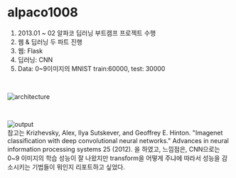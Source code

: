 # alpaco1008

1. 2013.01 ~ 02 알파코 딥러닝 부트캠프 프로젝트 수행
2. 웹 & 딥러닝 두 파트 진행
3. 웹: Flask
4. 딥러닝: CNN
5. Data: 0~9이미지의 MNIST train:60000, test: 30000

<br>

![architecture](https://github.com/user-attachments/assets/5d62eade-54ad-4665-9e58-696ba57f7629)
</br>

<br>

![output](https://github.com/user-attachments/assets/5fd5b7d9-2c39-4dfb-b55e-63130de83a80)
</br>
참고는 Krizhevsky, Alex, Ilya Sutskever, and Geoffrey E. Hinton. "Imagenet classification with deep convolutional neural networks." Advances in neural information processing systems 25 (2012). 을 하였고, 느낌점은, CNN으로는 0~9 이미지의 학습 성능이 잘 나왔지만 transform을 어떻게 주냐에 따라서 성능을 감소시키는 기법들이 뭐인지 리포트하고 싶었다.



